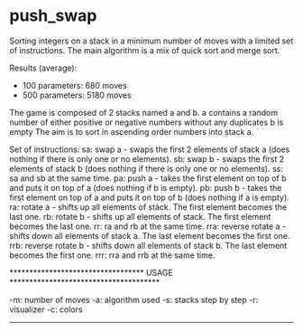 # push_swap
Sorting integers on a stack in a minimum number of moves with a limited set of instructions.
The main algorithm is a mix of quick sort and merge sort.

Results (average):
- 100 parameters: 680 moves
- 500 parameters: 5180 moves

The game is composed of 2 stacks named a and b.
	a contains a random number of either positive or negative numbers without any duplicates
	b is empty
The aim is to sort in ascending order numbers into stack a.

Set of instructions:
	sa: swap a - swaps the first 2 elements of stack a (does nothing if there is only one or no elements).
	sb: swap b - swaps the first 2 elements of stack b (does nothing if there is only one or no elements).
	ss: sa and sb at the same time.
	pa: push a - takes the first element on top of b and puts it on top of a (does nothing if b is empty).
	pb: push b - takes the first element on top of a and puts it on top of b (does nothing if a is empty).
	ra: rotate a - shifts up all elements of stack. The first element becomes the last one.
	rb: rotate b - shifts up all elements of stack. The first element becomes the last one.
	rr: ra and rb at the same time.
	rra: reverse rotate a - shifts down all elements of stack a. The last element becomes the first one.
	rrb: reverse rotate b - shifts down all elements of stack b. The last element becomes the first one.
	rrr: rra and rrb at the same time.

********************************** USAGE **************************************

-m: number of moves
-a: algorithm used
-s: stacks step by step
-r: visualizer
-c: colors

********************************************************************************